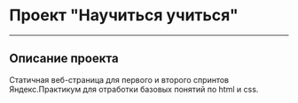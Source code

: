 # Проект "Научиться учиться"
____
## Описание проекта
Статичная веб-страница для первого и второго спринтов Яндекс.Практикум для отработки базовых понятий по html и css.
